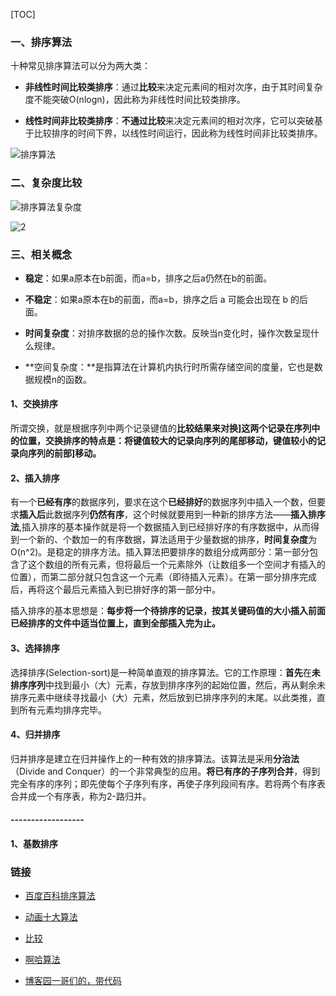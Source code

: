 [TOC]

### 一、排序算法

十种常见排序算法可以分为两大类：

- **非线性时间比较类排序**：通过**比较**来决定元素间的相对次序，由于其时间复杂度不能突破O(nlogn)，因此称为非线性时间比较类排序。

- **线性时间非比较类排序**：**不通过比较**来决定元素间的相对次序，它可以突破基于比较排序的时间下界，以线性时间运行，因此称为线性时间非比较类排序。 

![排序算法](http://r.photo.store.qq.com/psb?/V14L47VC0w3vOf/L0dHkRejUQJTF*w1KfzNSwKq78PES161*Ee0kZCmD58!/r/dDMBAAAAAAAA)



### 二、复杂度比较

![排序算法复杂度](http://r.photo.store.qq.com/psb?/V14L47VC0w3vOf/VZ4iMbv5C*wHe7ZkHrr8ET.WQQbZJhw.luEFOYCg4YU!/r/dLkAAAAAAAAA)

![2](http://r.photo.store.qq.com/psb?/V14L47VC0w3vOf/*1nu9kOkIJg7R1DUc6pt5nC4e*O83tEZ.jIZggl.a2U!/r/dL8AAAAAAAAA)



### 三、相关概念

- **稳定**：如果a原本在b前面，而a=b，排序之后a仍然在b的前面。

- **不稳定**：如果a原本在b的前面，而a=b，排序之后 a 可能会出现在 b 的后面。

- **时间复杂度**：对排序数据的总的操作次数。反映当n变化时，操作次数呈现什么规律。

- **空间复杂度：**是指算法在计算机内执行时所需存储空间的度量，它也是数据规模n的函数。 

#### 1、交换排序

所谓交换，就是根据序列中两个记录键值的**比较结果来对换]**这两个记录在序列中的位置，交换排序的特点是：将**键值较大的记录向序列的尾部移动，键值较小的记录向序列的前部]移动。**

#### 2、插入排序

有一个**已经有序**的数据序列，要求在这个**已经排好**的数据序列中插入一个数，但要求**插入后**此数据序列**仍然有序**，这个时候就要用到一种新的排序方法——**插入排序法**,插入排序的基本操作就是将一个数据插入到已经排好序的有序数据中，从而得到一个新的、个数加一的有序数据，算法适用于少量数据的排序，**时间复杂度**为O(n^2)。是稳定的排序方法。插入算法把要排序的数组分成两部分：第一部分包含了这个数组的所有元素，但将最后一个元素除外（让数组多一个空间才有插入的位置），而第二部分就只包含这一个元素（即待插入元素）。在第一部分排序完成后，再将这个最后元素插入到已排好序的第一部分中。

插入排序的基本思想是：**每步将一个待排序的记录，按其关键码值的大小插入前面已经排序的文件中适当位置上，直到全部插入完为止。**

#### 3、选择排序

选择排序(Selection-sort)是一种简单直观的排序算法。它的工作原理：**首先**在**未排序序列**中找到最小（大）元素，存放到排序序列的起始位置，然后，再从剩余未排序元素中继续寻找最小（大）元素，然后放到已排序序列的末尾。以此类推，直到所有元素均排序完毕。 

#### 4、归并排序

归并排序是建立在归并操作上的一种有效的排序算法。该算法是采用**分治法**（Divide and Conquer）的一个非常典型的应用。**将已有序的子序列合并**，得到完全有序的序列；即先使每个子序列有序，再使子序列段间有序。若将两个有序表合并成一个有序表，称为2-路归并。 

#### \------------------



#### 1、基数排序





### 链接

- [百度百科排序算法](https://baike.baidu.com/item/%E6%8E%92%E5%BA%8F%E7%AE%97%E6%B3%95/5399605?fr=aladdin#3_3)
- [动画十大算法](https://www.cnblogs.com/onepixel/articles/7674659.html)
- [比较](https://www.cnblogs.com/zhaoshuai1215/p/3448154.html)
- [啊哈算法](https://www.cnblogs.com/ahalei/category/554795.html)

- [博客园一哥们的，带代码](https://www.cnblogs.com/xuanxufeng/p/6698290.html)